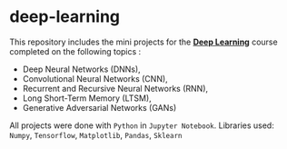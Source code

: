# deep-learning

This repository includes the mini projects for the <b><u>Deep Learning</b></u> course completed on the following topics :
- Deep Neural Networks (DNNs),
- Convolutional Neural Networks (CNN),
- Recurrent and Recursive Neural Networks (RNN),
- Long Short-Term Memory (LTSM),
- Generative Adversarial Networks (GANs)

All projects were done with `Python` in `Jupyter Notebook`. 
Libraries used: `Numpy`, `Tensorflow`, `Matplotlib`, `Pandas`, `Sklearn` 
